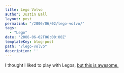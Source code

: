 ```yaml
---
title: Lego Volvo
author: Justin Ball
layout: post
permalink: "/2006/06/02/lego-volvo/"
tags:
  - "Lego"
date: '2006-06-02T06:00:00Z'
templateKey: blog-post
path: "/lego-volvo"
description: ''
---
```


I thought I liked to play with Legos, [but this is awesome.][1]

 [1]: http://www.seriouswheels.com/2004/2004-Volvo-XC90-LEGO-Replica-XC90-1600x1200.htm
